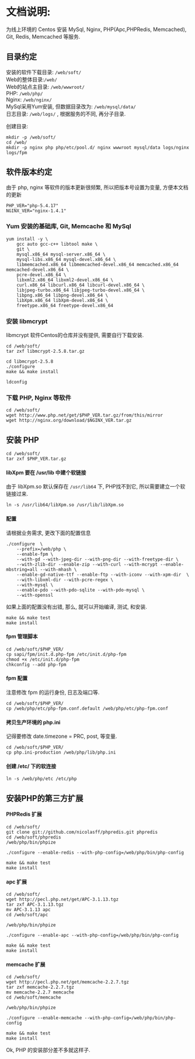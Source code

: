 # 文档说明:
为线上环境的 Centos 安装 MySql, Nginx, PHP(Apc,PHPRedis, Memcached), Git, Redis, Memcached 等服务.

## 目录约定
安装的软件下载目录: `/web/soft/`  
Web的整体目录:`/web/`  
Web的站点主目录: `/web/wwwroot/`  
PHP: `/web/php/`  
Nginx: `/web/nginx/`  
MySql采用Yum安装, 但数据目录改为: `/web/mysql/data/`  
日志目录: `/web/logs/` , 根据服务的不同, 再分子目录.

创建目录:
```
mkdir -p /web/soft/
cd /web/
mkdir -p nginx php php/etc/pool.d/ nginx wwwroot mysql/data logs/nginx logs/fpm
```

## 软件版本约定
由于 php, nginx 等软件的版本更新很频繁, 所以把版本号设置为变量, 方便本文档的更新

```
PHP_VER="php-5.4.17"
NGINX_VER="nginx-1.4.1"
```

### Yum 安装的基础库, Git, Memcache 和 MySql

```
yum install -y \
    gcc auto gcc-c++ libtool make \
    git \
    mysql.x86_64 mysql-server.x86_64 \
    mysql-libs.x86_64 mysql-devel.x86_64 \
    libmemcached.x86_64 libmemcached-devel.x86_64 memcached.x86_64 memcached-devel.x86_64 \
    pcre-devel.x86_64 \
    libxml2.x86_64 libxml2-devel.x86_64 \
    curl.x86_64 libcurl.x86_64 libcurl-devel.x86_64 \
    libjpeg-turbo.x86_64 libjpeg-turbo-devel.x86_64 \
    libpng.x86_64 libpng-devel.x86_64 \
    libXpm.x86_64 libXpm-devel.x86_64 \
    freetype.x86_64 freetype-devel.x86_64
```

### 安装 libmcrypt
libmcrypt 软件Centos的仓库并没有提供, 需要自行下载安装.
```
cd /web/soft/
tar zxf libmcrypt-2.5.8.tar.gz

cd libmcrypt-2.5.8
./configure
make && make install

ldconfig
```


### 下载 PHP, Nginx 等软件
```
cd /web/soft/
wget http://www.php.net/get/$PHP_VER.tar.gz/from/this/mirror
wget http://nginx.org/download/$NGINX_VER.tar.gz
```

## 安装 PHP
```
cd /web/soft/
tar zxf $PHP_VER.tar.gz
```

#### libXpm 要在 /usr/lib 中建个软链接
由于 libXpm.so 默认保存在 `/usr/lib64` 下, PHP找不到它, 所以需要建立一个软链接过来.
```
ln -s /usr/lib64/libXpm.so /usr/lib/libXpm.so
```

#### 配置
请根据业务需求, 更改下面的配置信息
```
./configure  \
    --prefix=/web/php \
    --enable-fpm \
    --with-gd --with-jpeg-dir --with-png-dir --with-freetype-dir \
    --with-zlib-dir --enable-zip --with-curl --with-mcrypt --enable-mbstring=all --with-mhash \
    --enable-gd-native-ttf --enable-ftp --with-iconv --with-xpm-dir  \
    --with-libxml-dir --with-pcre-regex \
    --with-mysql \
    --enable-pdo --with-pdo-sqlite --with-pdo-mysql \
    --with-openssl
```

如果上面的配置没有出错, 那么, 就可以开始编译, 测试, 和安装.
```
make && make test 
make install
```

#### fpm 管理脚本
```
cd /web/soft/$PHP_VER/
cp sapi/fpm/init.d.php-fpm /etc/init.d/php-fpm
chmod +x /etc/init.d/php-fpm
chkconfig --add php-fpm
```

#### fpm 配置
注意修改 fpm 的运行身份, 日志及端口等.
```
cd /web/soft/$PHP_VER/
cp /web/php/etc/php-fpm.conf.default /web/php/etc/php-fpm.conf
```

#### 拷贝生产环境的 php.ini
记得要修改 date.timezone = PRC, post, 等变量.
```
cd /web/soft/$PHP_VER/
cp php.ini-production /web/php/lib/php.ini
```

#### 创建 /etc/ 下的软连接
```
ln -s /web/php/etc /etc/php
```

## 安装PHP的第三方扩展

#### PHPRedis 扩展
```
cd /web/soft/
git clone git://github.com/nicolasff/phpredis.git phpredis
cd /web/soft/phpredis
/web/php/bin/phpize

./configure --enable-redis --with-php-config=/web/php/bin/php-config

make && make test
make install

```

#### apc 扩展
```
cd /web/soft/
wget http://pecl.php.net/get/APC-3.1.13.tgz
tar zxf APC-3.1.13.tgz
mv APC-3.1.13 apc
cd /web/soft/apc

/web/php/bin/phpize

./configure --enable-apc --with-php-config=/web/php/bin/php-config

make && make test
make install

```

#### memcache 扩展
```
cd /web/soft/
wget http://pecl.php.net/get/memcache-2.2.7.tgz
tar zxf memcache-2.2.7.tgz
mv memcache-2.2.7 memcache
cd /web/soft/memcache

/web/php/bin/phpize

./configure --enable-memcache --with-php-config=/web/php/bin/php-config

make && make test
make install
```


Ok, PHP 的安装部分差不多就这样子.
